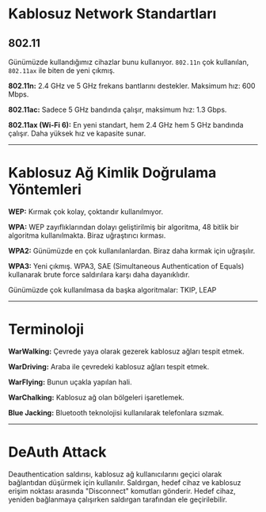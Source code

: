 # Kablosuz Network Standartları

## 802.11

Günümüzde kullandığımız cihazlar bunu kullanıyor. `802.11n` çok kullanılan, `802.11ax` ile biten de yeni çıkmış.

**802.11n:** 2.4 GHz ve 5 GHz frekans bantlarını destekler. Maksimum hız: 600 Mbps.

**802.11ac:** Sadece 5 GHz bandında çalışır, maksimum hız: 1.3 Gbps.

**802.11ax (Wi-Fi 6):** En yeni standart, hem 2.4 GHz hem 5 GHz bandında çalışır. Daha yüksek hız ve kapasite sunar.

---

# Kablosuz Ağ Kimlik Doğrulama Yöntemleri

**WEP:** Kırmak çok kolay, çoktandır kullanılmıyor.

**WPA:** WEP zayıflıklarından dolayı geliştirilmiş bir algoritma, 48 bitlik bir algoritma kullanılmakta. Biraz uğraştırıcı kırması.

**WPA2:** Günümüzde en çok kullanılanlardan. Biraz daha kırmak için uğraşılır.

**WPA3:** Yeni çıkmış. WPA3, SAE (Simultaneous Authentication of Equals) kullanarak brute force saldırılara karşı daha dayanıklıdır.

Günümüzde çok kullanılmasa da başka algoritmalar: TKIP, LEAP

---

# Terminoloji

**WarWalking:** Çevrede yaya olarak gezerek kablosuz ağları tespit etmek.

**WarDriving:** Araba ile çevredeki kablosuz ağları tespit etmek.

**WarFlying:** Bunun uçakla yapılan hali.

**WarChalking:** Kablosuz ağ olan bölgeleri işaretlemek.

**Blue Jacking:** Bluetooth teknolojisi kullanılarak telefonlara sızmak.

---

# DeAuth Attack

Deauthentication saldırısı, kablosuz ağ kullanıcılarını geçici olarak bağlantıdan düşürmek için kullanılır. Saldırgan, hedef cihaz ve kablosuz erişim noktası arasında "Disconnect" komutları gönderir. Hedef cihaz, yeniden bağlanmaya çalışırken saldırgan tarafından ele geçirilebilir.

